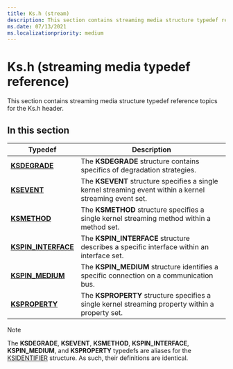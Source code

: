 ```yaml
---
title: Ks.h (stream)
description: This section contains streaming media structure typedef reference topics for the Ks.h header.
ms.date: 07/13/2021
ms.localizationpriority: medium
---
```


# Ks.h (streaming media typedef reference)

This section contains streaming media structure typedef reference topics for the Ks.h header.

## In this section

| Typedef | Description |
|--|--|
| [**KSDEGRADE**](ksdegrade-structure.md) | The **KSDEGRADE** structure contains specifics of degradation strategies. |
| [**KSEVENT**](ksevent-structure.md) | The **KSEVENT** structure specifies a single kernel streaming event within a kernel streaming event set. |
| [**KSMETHOD**](ksmethod-structure.md) | The **KSMETHOD** structure specifies a single kernel streaming method within a method set. |
| [**KSPIN_INTERFACE**](kspin-interface-structure.md) | The **KSPIN_INTERFACE** structure describes a specific interface within an interface set. |
| [**KSPIN_MEDIUM**](kspin-medium-structure.md) | The **KSPIN_MEDIUM** structure identifies a specific connection on a communication bus. |
| [**KSPROPERTY**](ksproperty-structure.md) | The **KSPROPERTY** structure specifies a single kernel streaming property within a property set. |

> [!NOTE]
> The **KSDEGRADE**, **KSEVENT**, **KSMETHOD**, **KSPIN_INTERFACE**, **KSPIN_MEDIUM**, and **KSPROPERTY** typedefs are aliases for the [KSIDENTIFIER](/windows-hardware/drivers/ddi/ks/ns-ks-ksidentifier) structure. As such, their definitions are identical.
